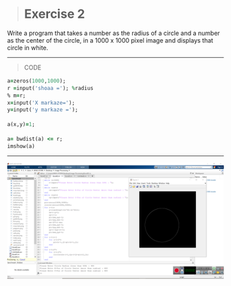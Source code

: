 > # Exercise 2
Write a program that takes a number as the radius of a circle and a number as the center of the circle, in a 1000 x 1000 pixel image and displays that circle in white. 
***
>CODE

```ruby
a=zeros(1000,1000);
r =input('shoaa ='); %radius
% m=r;
x=input('X markaze=');
y=input('y markaze =');

a(x,y)=1;

a= bwdist(a) <= r;
imshow(a) 
```
***
![alt text](https://github.com/semnan-university-ai/image-processing-class/blob/57f019a9966eda747f652d713fcc5262c5b43162/excersiecs/alirezachaji/2/Exce02.png)
